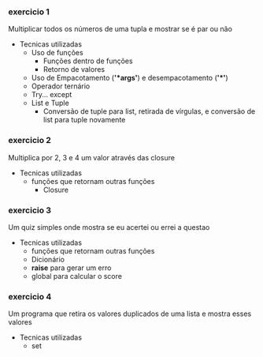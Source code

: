 ### exercicio 1
Multiplicar todos os números de uma tupla e mostrar se é par ou não
- Tecnicas utilizadas
  - Uso de funções
    - Funções dentro de funções
    - Retorno de valores
  - Uso de Empacotamento (**'*args'**) e desempacotamento (**'*'**)
  - Operador ternário
  - Try... except
  - List e Tuple
    - Conversão de tuple para list, retirada de vírgulas, e conversão de list para tuple novamente

### exercicio 2
Multiplica por 2, 3 e 4 um valor através das closure
- Tecnicas utilizadas
  - funções que retornam outras funções
    - Closure

### exercicio 3
Um quiz simples onde mostra se eu acertei ou errei a questao
- Tecnicas utilizadas
  - funções que retornam outras funções
  - Dicionário
  - **raise** para gerar um erro
  - global para calcular o score

### exercicio 4
Um programa que retira os valores duplicados de uma lista e mostra esses valores
- Tecnicas utilizadas
  - set